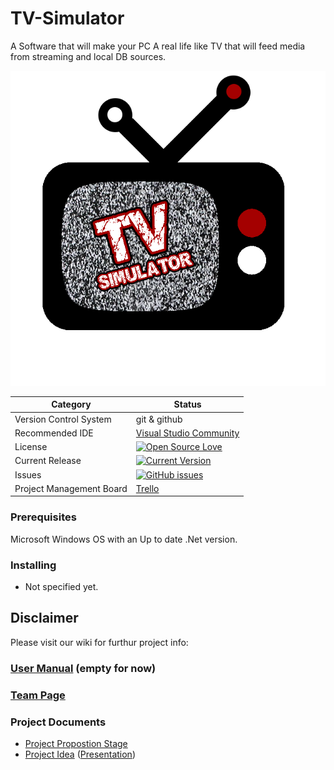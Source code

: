 
# TV-Simulator
A Software that will make your PC A real life like TV that will feed media from streaming and local DB sources.

![project logo (this one for is taken from basecamp - a project management service)](https://github.com/michael-ga/TV-Simulator/blob/master/logo/TVSimulator-logo.png)

|Category|Status|
|---|---|
| Version Control System| git & github |
| Recommended IDE | [Visual Studio Community](https://www.visualstudio.com) |
| License | [![Open Source Love](https://badges.frapsoft.com/os/mit/mit.svg?v=102)](https://github.com/ellerbrock/open-source-badge/) |
| Current Release | [![Current Version](https://img.shields.io/github/release/jce-il/project-template.svg?style=flat)](https://github.com/jce-il/project-template/releases) |
| Issues | [![GitHub issues](https://img.shields.io/github/issues/jce-il/project-template.svg?style=flat)](https://github.com/jce-il/project-template/issues) |
| Project Management Board| [Trello](https://trello.com/b/iMMJ45Uv/tvsimulator) |

### Prerequisites
Microsoft Windows OS with an Up to date .Net version.

### Installing
- Not specified yet.


## Disclaimer
Please visit our wiki for furthur project info: 

### [User Manual](../../wiki/user-manual) (empty for now)

### [Team Page](../../wiki/team)

### Project Documents
- [Project Propostion Stage](https://drive.google.com/file/d/1xFKxyPEZOiFTWMOiGMlf2F1QjqJhaN-Q/view?ths=true)
- [Project Idea](docs/idea.pdf) ([Presentation](docs/idea-slides.pdf))





